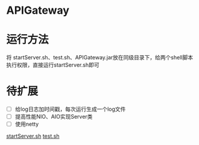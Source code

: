 # APIGateway

# 运行方法
将 startServer.sh、test.sh、APIGateway.jar放在同级目录下，给两个shell脚本执行权限，直接运行startServer.sh即可
# 待扩展
- [ ] 给log日志加时间戳，每次运行生成一个log文件
- [ ] 提高性能NIO、AIO实现Server类
- [ ] 使用netty

[startServer.sh](https://raw.githubusercontent.com/OneSeek/APIGateway/master/startService.sh)
[test.sh](https://raw.githubusercontent.com/OneSeek/APIGateway/master/APIGateway.jar)

